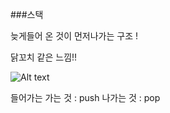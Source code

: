 ###스택

  늦게들어 온 것이 먼저나가는 구조 !

닭꼬치 같은 느낌!!


![Alt text](.stackPicture.png)





들어가는 가는 것 : push
나가는 것     : pop


